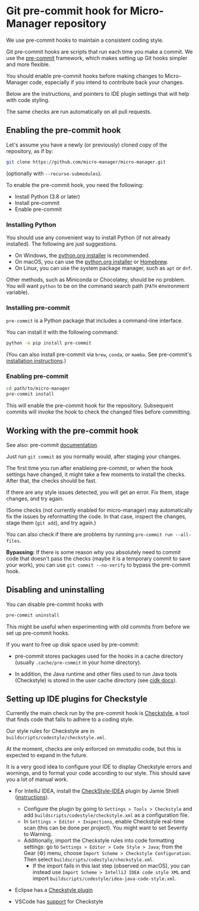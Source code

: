 # Git pre-commit hook for Micro-Manager repository

We use pre-commit hooks to maintain a consistent coding style.

Git pre-commit hooks are scripts that run each time you make a commit. We use
the [pre-commit](https://pre-commit.com/) framework, which makes setting up Git
hooks simpler and more flexible.

You should enable pre-commit hooks before making changes to Micro-Manager code,
especially if you intend to contribute back your changes.

Below are the instructions, and pointers to IDE plugin settings that will help
with code styling.

The same checks are run automatically on all pull requests.

## Enabling the pre-commit hook

Let's assume you have a newly (or previously) cloned copy of the repository, as
if by:

```sh
git clone https://github.com/micro-manager/micro-manager.git
```

(optionally with `--recurse-submodules`).

To enable the pre-commit hook, you need the following:

- Install Python (3.8 or later)
- Install pre-commit
- Enable pre-commit

### Installing Python

You should use any convenient way to install Python (if not already installed).
The following are just suggestions.

- On Windows, the [python.org
  installer](https://www.python.org/downloads/windows/) is recommended.
- On macOS, you can use the [python.org
  installer](https://www.python.org/downloads/macos/) or
  [Homebrew](https://brew.sh/).
- On Linux, you can use the system package manager, such as `apt` or `dnf`.

Other methods, such as Miniconda or Chocolatey, should be no problem. You will
want `python` to be on the command search path (`PATH` environment variable).

### Installing pre-commit

`pre-commit` is a Python package that includes a command-line interface.

You can install it with the following command:
```sh
python -m pip install pre-commit
```

(You can also install pre-commit via `brew`, `conda`, or `mamba`. See
pre-commit's [installation instructions](https://pre-commit.com/#install).)

### Enabling pre-commit

```sh
cd path/to/micro-manager
pre-commit install
```

This will enable the pre-commit hook for the repository. Subsequent commits
will invoke the hook to check the changed files before committing.

## Working with the pre-commit hook

See also: pre-commit [documentation](https://pre-commit.com/#usage).

Just run `git commit` as you normally would, after staging your changes.

The first time you run after enableing pre-commit, or when the hook settings
have changed, it might take a few moments to install the checks. After that,
the checks should be fast.

If there are any style issues detected, you will get an error. Fix them, stage
changes, and try again.

(Some checks (not currently enabled for micro-manager) may automatically fix
the issues by reformatting the code. In that case, inspect the changes, stage
them (`git add`), and try again.)

You can also check if there are problems by running `pre-commit run --all-files`.

**Bypassing:** If there is some reason why you absolutely need to commit code
that doesn't pass the checks (maybe it is a temporary commit to save your
work), you can use `git commit --no-verify` to bypass the pre-commit hook.

## Disabling and uninstalling

You can disable pre-commit hooks with

```sh
pre-commit uninstall
```

This might be useful when experimenting with old commits from before we set up
pre-commit hooks.

If you want to free up disk space used by pre-commit:

- pre-commit stores packages used for the hooks in a cache directory (usually
  `.cache/pre-commit` in your home directory).

- In addition, the Java runtime and other files used to run Java tools
  (Checkstyle) is stored in the user cache directory (see [cjdk
  docs](https://cachedjdk.github.io/cjdk/latest/cachedir.html)).

## Setting up IDE plugins for Checkstyle

Currently the main check run by the pre-commit hook is
[Checkstyle](https://checkstyle.org/), a tool that finds code that fails to
adhere to a coding style.

Our style rules for Checkstyle are in `buildscripts/codestyle/checkstyle.xml`.

At the moment, checks are only enforced on mmstudio code, but this is expected
to expand in the future.

It is a very good idea to configure your IDE to display Checkstyle errors and
wornings, and to format your code according to our style. This should save you
a lot of manual work.

- For IntelliJ IDEA, install the
  [CheckStyle-IDEA](https://plugins.jetbrains.com/plugin/1065-checkstyle-idea)
  plugin by Jamie Shiell
  ([instructions](https://github.com/jshiell/checkstyle-idea/blob/main/README.md)).
  - Configure the plugin by going to `Settings > Tools > Checkstyle` and add
    `buildscripts/codestyle/checkstyle.xml` as a configuration file.
  - In `Settings > Editor > Inspections`, enable Checkstyle real-time scan
    (this can be done per project). You might want to set Severity to Warning.
  - Additionally, import the Checkstyle rules into code formatting settings: go
    to `Settings > Editor > Code Style > Java`; from the Gear (⚙️) menu, choose
    `Import Scheme > Checkstyle Configuration`. Then select
    `buildscripts/codestyle/checkstyle.xml`.
    - If the import fails in this last step (observed on macOS), you can
      instead use `Import Scheme > IntelliJ IDEA code style XML` and import
      `buildscripts/codestyle/idea-java-code-style.xml`.

- Eclipse has a [Checkstyle plugin](https://checkstyle.org/eclipse-cs/)

- VSCode has [support](https://code.visualstudio.com/docs/java/java-linting)
  for Checkstyle
